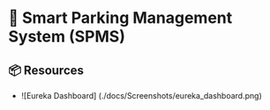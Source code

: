 # 🚗 Smart Parking Management System (SPMS)

## 📦 Resources

- ![Eureka Dashboard] (./docs/Screenshots/eureka_dashboard.png)
